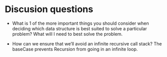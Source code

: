 

# Discusion questions 

- What is 1 of the more important things you should consider when deciding which data structure is best suited to solve a particular problem? What will I need to best solve the problem.

- How can we ensure that we’ll avoid an infinite recursive call stack? The baseCase prevents Recursion from going in an infinite loop.
